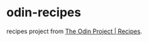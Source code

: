 # odin-recipes

recipes project from [The Odin Project | Recipes](https://www.theodinproject.com/lessons/foundations-recipes "Link to the Recipes project from the Odin Project").
